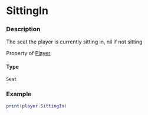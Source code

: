 # SittingIn

### Description

The seat the player is currently sitting in, nil if not sitting

Property of [Player](/classes/Player/)

#### Type

`Seat`

### Example

```lua
print(player.SittingIn)
```

